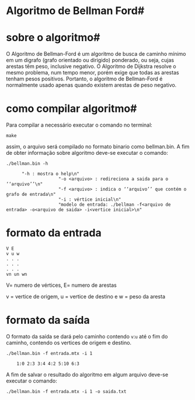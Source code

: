 # Algoritmo de Bellman Ford#
# sobre o algoritmo#
O Algoritmo de Bellman-Ford é um algoritmo de busca de caminho mínimo em um digrafo (grafo orientado ou dirigido) ponderado, ou seja, cujas arestas têm peso, inclusive negativo. O Algoritmo de Dijkstra resolve o mesmo problema, num tempo menor, porém exige que todas as arestas tenham pesos positivos. Portanto, o algoritmo de Bellman-Ford é normalmente usado apenas quando existem arestas de peso negativo.
# como compilar algoritmo#
Para compilar a necessário executar o comando no terminal:
```ubuntu
make
```

assim, o arquivo será compilado no formato binario como bellman.bin. A fim de obter informação sobre algoritmo deve-se executar o comando:

```ubuntu
./bellman.bin -h

      "-h : mostra o help\n"
                    "-o <arquivo> : redireciona a saida para o ‘‘arquivo’’\n"
                    "-f <arquivo> : indica o ‘‘arquivo’’ que contém o grafo de entrada\n"
                    "-i : vértice inicial\n"
                    "modelo de entrada: ./bellman -f<arquivo de entrada> -o<arquivo de saida> -i<vertice inicial>\n"
```

# formato da entrada

```ubuntu
V E
v u w
. . .
. . .
. . .
vn un wn
```
V= numero de vértices, E= numero de arestas

v = vertice de origem, u = vertice de destino e w = peso da aresta

# formato da saída

O formato da saída se dará pelo caminho contendo ``v``:``u`` até o fim do caminho, contendo os vertices de origem e destino.

```ubuntu
./bellman.bin -f entrada.mtx -i 1 

    1:0 2:3 3:4 4:2 5:10 6:3
```
A fim de salvar o resultado do algoritmo em algum arquivo deve-se executar o comando:

```ubuntu
./bellman.bin -f entrada.mtx -i 1 -o saida.txt
```





